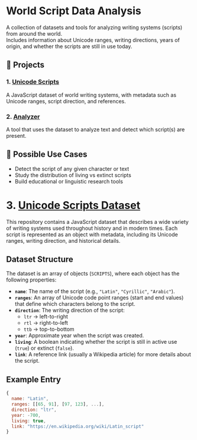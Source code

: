 # World Script Data Analysis

A collection of datasets and tools for analyzing writing systems (scripts) from around the world.  
Includes information about Unicode ranges, writing directions, years of origin, and whether the scripts are still in use today.

## 📂 Projects

### 1. [Unicode Scripts](./characterScript.js)
A JavaScript dataset of world writing systems, with metadata such as Unicode ranges, script direction, and references.

### 2. [Analyzer](./characterCount.js)
A tool that uses the dataset to analyze text and detect which script(s) are present.

## 🚀 Possible Use Cases
- Detect the script of any given character or text
- Study the distribution of living vs extinct scripts
- Build educational or linguistic research tools

# 3. [Unicode Scripts Dataset](./characterScript.js)

This repository contains a JavaScript dataset that describes a wide variety of writing systems used throughout history and in modern times. Each script is represented as an object with metadata, including its Unicode ranges, writing direction, and historical details.

## Dataset Structure

The dataset is an array of objects (`SCRIPTS`), where each object has the following properties:

- **`name`**: The name of the script (e.g., `"Latin"`, `"Cyrillic"`, `"Arabic"`).
- **`ranges`**: An array of Unicode code point ranges (start and end values) that define which characters belong to the script.
- **`direction`**: The writing direction of the script:
  - `ltr` → left-to-right  
  - `rtl` → right-to-left  
  - `ttb` → top-to-bottom
- **`year`**: Approximate year when the script was created.
- **`living`**: A boolean indicating whether the script is still in active use (`true`) or extinct (`false`).
- **`link`**: A reference link (usually a Wikipedia article) for more details about the script.

## Example Entry

```js
{
  name: "Latin",
  ranges: [[65, 91], [97, 123], ...],
  direction: "ltr",
  year: -700,
  living: true,
  link: "https://en.wikipedia.org/wiki/Latin_script"
}

